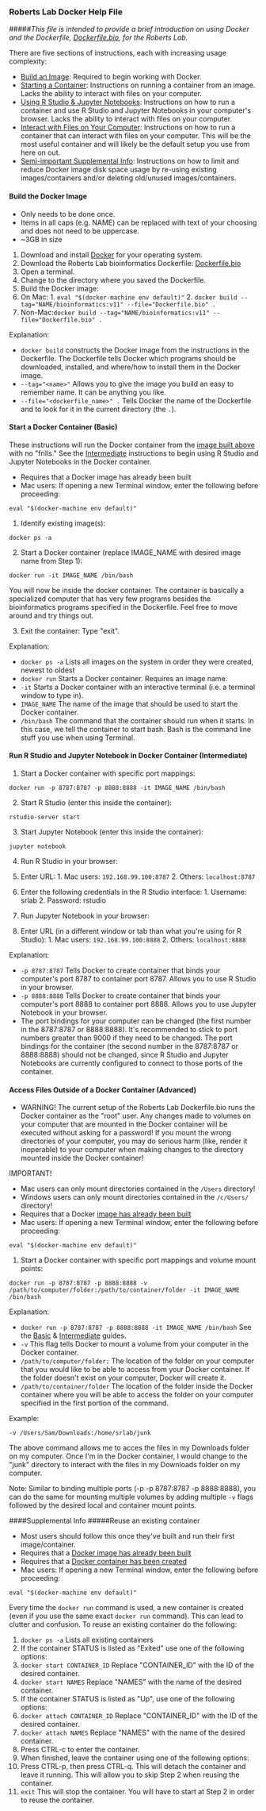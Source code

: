 ### Roberts Lab Docker Help File

#####<em>This file is intended to provide a brief introduction on using Docker and the Dockerfile, [Dockerfile.bio](https://github.com/sr320/LabDocs/blob/master/code/dockerfiles/Dockerfile.bio), for the Roberts Lab.</em>

There are five sections of instructions, each with increasing usage complexity:

- [Build an Image](#build): Required to begin working with Docker.
- [Starting a Container](#basic): Instructions on running a container from an image. Lacks the ability to interact with files on your computer.
- [Using R Studio & Jupyter Notebooks](#intermediate): Instructions on how to run a container and use R Studio and Jupyter Notebooks in your computer's browser. Lacks the ability to interact with files on your computer.
- [Interact with Files on Your Computer](#advanced): Instructions on how to run a container that can interact with files on your computer. This will be the most useful container and will likely be the default setup you use from here on out.
- [Semi-important Supplemental Info](#supplemental): Instructions on how to limit and reduce Docker image disk space usage by re-using existing images/containers and/or deleting old/unused images/containers.

#### <a name="build"></a>Build the Docker Image

- Only needs to be done once.
- Items in all caps (e.g. NAME) can be replaced with text of your choosing and does not need to be uppercase.
- ~3GB in size

1. Download and install [Docker](https://www.docker.com/) for your operating system.
2. Download the Roberts Lab bioinformatics Dockerfile: [Dockerfile.bio](https://github.com/sr320/LabDocs/blob/master/code/dockerfiles/Dockerfile.bio)
3. Open a terminal.
4. Change to the directory where you saved the Dockerfile.
5. Build the Docker image:
  1. On Mac: 
    1. ```eval "$(docker-machine env default)"```
    2. ```docker build --tag="NAME/bioinformatics:v11" --file="Dockerfile.bio" .```
  2. Non-Mac:```docker build --tag="NAME/bioinformatics:v11" --file="Dockerfile.bio" .```

Explanation:
- ```docker build``` constructs the Docker image from the instructions in the Dockerfile. The Dockerfile tells Docker which programs should be downloaded, installed, and where/how to install them in the Docker image.
- ```--tag="<name>"``` Allows you to give the image you build an easy to remember name. It can be anything you like.
- ```--file="<dockerfile_name>" .``` Tells Docker the name of the Dockerfile and to look for it in the current directory (the ```.```).

#### <a name="basic"></a>Start a Docker Container (Basic)

These instructions will run the Docker container from the [image built above](#build) with no "frills." See the [Intermediate](#intermediate) instructions to begin using R Studio and Jupyter Notebooks in the Docker container.

- Requires that a Docker image has already been built
- Mac users: If opening a new Terminal window, enter the following before proceeding:

```eval "$(docker-machine env default)"```

1. Identify existing image(s):

  ```docker ps -a```
  
2. Start a Docker container (replace IMAGE_NAME with desired image name from Step 1): 

  ```docker run -it IMAGE_NAME /bin/bash```

  You will now be inside the docker container. The container is basically a specialized computer that has very few programs besides the bioinformatics programs specified in the Dockerfile. Feel free to move around and try things out.

3. Exit the container: Type "exit".


Explanation:

- ```docker ps -a``` Lists all images on the system in order they were created, newest to oldest
- ```docker run``` Starts a Docker container. Requires an image name.
- ```-it``` Starts a Docker container with an interactive terminal (i.e. a terminal window to type in).
- ```IMAGE_NAME``` The name of the image that should be used to start the Docker container.
- ```/bin/bash``` The command that the container should run when it starts. In this case, we tell the container to start bash. Bash is the command line stuff you use when using Terminal.

#### <a name="intermediate"></a>Run R Studio and Jupyter Notebook in Docker Container (Intermediate)

1. Start a Docker container with specific port mappings:

  ```docker run -p 8787:8787 -p 8888:8888 -it IMAGE_NAME /bin/bash```

2. Start R Studio (enter this inside the container):

  ```rstudio-server start```
  
3. Start Jupyter Notebook (enter this inside the container):

  ```jupyter notebook```

4. Run R Studio in your browser:
  1. Enter URL:
    1. Mac users: ```192.168.99.100:8787```
    2. Others: ```localhost:8787```
  2. Enter the following credentials in the R Studio interface:
    1. Username: srlab
    2. Password: rstudio

5. Run Jupyter Notebook in your browser:
  1. Enter URL (in a different window or tab than what you're using for R Studio):
    1. Mac users: ```192.168.99.100:8888```
    2. Others: ```localhost:8888```

Explanation:
- ```-p 8787:8787``` Tells Docker to create container that binds your computer's port 8787 to container port 8787. Allows you to use R Studio in your browser.
- ```-p 8888:8888``` Tells Docker to create container that binds your computer's port 8888 to container port 8888. Allows you to use Jupyter Notebook in your browser.
- The port bindings for your computer can be changed (the first number in the 8787:8787 or 8888:8888). It's recommended to stick to port numbers greater than 9000 if they need to be changed. The port bindings for the container (the second number in the 8787:8787 or 8888:8888) should not be changed, since R Studio and Jupyter Notebooks are currently configured to connect to those ports of the container. 

#### <a name="advanced"></a>Access Files Outside of a Docker Container (Advanced)

- WARNING! The current setup of the Roberts Lab Dockerfile.bio runs the Docker container as the "root" user. Any changes made to volumes on your computer that are mounted in the Docker container will be executed without asking for a password! If you mount the wrong directories of your computer, you may do serious harm (like, render it inoperable) to your computer when making changes to the directory mounted inside the Docker container!

IMPORTANT! 

- Mac users can only mount directories contained in the ```/Users``` directory! 
- Windows users can only mount directories contained in the ```/c/Users/``` directory!
- Requires that a Docker [image has already been built](#build)
- Mac users: If opening a new Terminal window, enter the following before proceeding:

```eval "$(docker-machine env default)"```

1. Start a Docker container with specific port mappings and volume mount points:

  ```docker run -p 8787:8787 -p 8888:8888 -v /path/to/computer/folder:/path/to/container/folder -it IMAGE_NAME /bin/bash```

Explanation:

- ```docker run -p 8787:8787 -p 8888:8888 -it IMAGE_NAME /bin/bash``` See the [Basic](#basic) & [Intermediate](#intermediate) guides.
- ```-v``` This flag tells Docker to mount a volume from your computer in the Docker container.
- ```/path/to/computer/folder:``` The location of the folder on your computer that you would like to be able to access from your Docker container. If the folder doesn't exist on your computer, Docker will create it.
- ```/path/to/container/folder``` The location of the folder inside the Docker container where you will be able to access the folder on your computer specified in the first portion of the command.

Example: 

```-v /Users/Sam/Downloads:/home/srlab/junk```

The above command allows me to acces the files in my Downloads folder on my computer. Once I'm in the Docker container, I would change to the "junk" directory to interact with the files in my Downloads folder on my computer.


Note: Similar to binding multiple ports (-p -p 8787:8787 -p 8888:8888), you can do the same for mounting multiple volumes by adding multiple ```-v``` flags followed by the desired local and container mount points.

####<a name="supplemental"></a>Supplemental Info
#####Reuse an existing container
- Most users should follow this once they've built and run their first image/container.
- Requires that a [Docker image has already been built](#build)
- Requires that a [Docker container has been created](#basic)
- Mac users: If opening a new Terminal window, enter the following before proceeding:

```eval "$(docker-machine env default)"```

Every time the ```docker run``` command is used, a new container is created (even if you use the same exact ```docker run``` command). This can lead to clutter and confusion. To reuse an existing container do the following:

1. ```docker ps -a``` Lists all existing containers
2. If the container STATUS is listed as "Exited" use one of the following options:
  1. ```docker start CONTAINER_ID``` Replace "CONTAINER_ID" with the ID of the desired container.
  2. ```docker start NAMES``` Replace "NAMES" with the name of the desired container.
3. If the container STATUS is listed as "Up", use one of the following options:
  1. ```docker attach CONTAINER_ID``` Replace "CONTAINER_ID" with the ID of the desired container.
  2. ```docker attach NAMES``` Replace "NAMES" with the name of the desired container.
4. Press CTRL-c to enter the container.
5. When finished, leave the container using one of the following options:
  1. Press CTRL-p, then press CTRL-q. This will detach the container and leave it running. This will allow you to skip Step 2 when reusing the container.
  2. ```exit``` This will stop the container. You will have to start at Step 2 in order to reuse the container.
